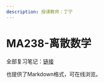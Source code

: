 ```yaml
---
description: 授课教师：丁宁
---
```


# MA238-离散数学

全部复习笔记：[链接](../../MA238-%E7%A6%BB%E6%95%A3%E6%95%B0%E5%AD%A6/notes.pdf)

也提供了Markdown格式，可在线浏览。
